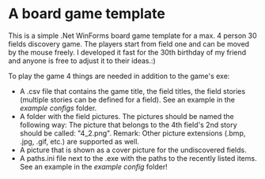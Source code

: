 # A board game template
This is a simple .Net WinForms board game template for a max. 4 person 30 fields discovery game. The players start from field one and can be moved by the mouse freely. I developed it fast for the 30th birthday of my friend and anyone is free to adjust it to their ideas.:)

To play the game 4 things are needed in addition to the game's exe:
- A .csv file that contains the game title, the field titles, the field stories (multiple stories can be defined for a field). See an example in the _example configs_ folder.
- A folder with the field pictures. The pictures should be named the following way:
The picture that belongs to the 4th field's 2nd story should be called: "4_2.png". Remark: Other picture extensions (.bmp, .jpg, .gif, etc.) are supported as well.
- A picture that is shown as a cover picture for the undiscovered fields.
- A paths.ini file next to the .exe with the paths to the recently listed items. See an example in the _example config_ folder!
